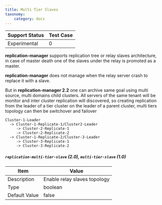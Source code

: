 ```yaml
---
title: Multi Tier Slaves
taxonomy:
    category: docs
---
```

| Support Status  | Test Case |  
| ----------------|-----------|
| Experimental    | 0 |       

**replication-manager** supports replication tree or relay slaves architecture, in case of master death one of the slaves under the relay is promoted as a master.

**replication-manager** does not manage when the relay server crash to replace it with a slave.

But in **replication-manager 2.2**  one can archive same goal using multi source, multi domains child clusters. All servers  of the same tenant will be monitor and inter cluster replication will discovered, so creating replication from the leader of a tier cluster on the leader of a parent cluster, multi tiers topology can then be switchover and failover  

```
Cluster-1-Leader
  -> Cluster-1-Replicate-1/Cluster2-Leader
     -> Cluster-2-Replicate-1
     -> Cluster-2-Replicate-2
  -> Cluster-1-Replicate-2/Cluster-3-Leader
     -> Cluster-3-Replicate-1     
     -> Cluster-3-Replicate-2
```

##### `replication-multi-tier-slave` (2.0), `multi-tier-slave` (1.0)

| Item | Value |
| ---- | ----- |
| Description | Enable relay slaves topology |
| Type | boolean |
| Default Value | false |   
